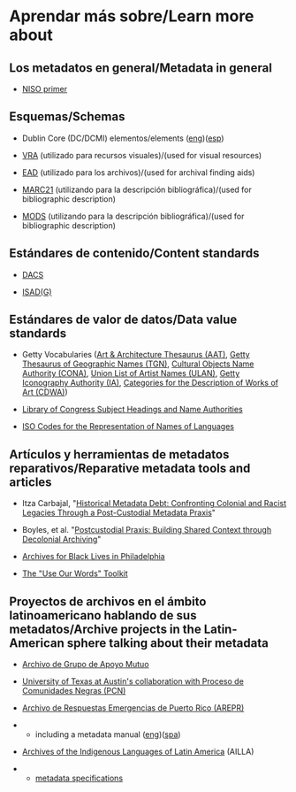 # Aprendar más sobre/Learn more about

## Los metadatos en general/Metadata in general

- [NISO primer](https://www.niso.org/publications/understanding-metadata-2017)

## Esquemas/Schemas

- Dublin Core (DC/DCMI) elementos/elements ([eng](https://www.dublincore.org/specifications/dublin-core/usageguide/elements/))([esp](http://eprints.rclis.org/16347/1/SABUS_DCCcompleto.pdf))

- [VRA](https://www.loc.gov/standards/vracore/) (utilizado para recursos visuales)/(used for visual resources)

- [EAD](https://www.loc.gov/ead/) (utilizado para los archivos)/(used for archival finding aids)

- [MARC21](https://www.loc.gov/marc/bibliographic/) (utilizando para la descripción bibliográfica)/(used for bibliographic description)

- [MODS](https://www.loc.gov/standards/mods/) (utilizando para la descripción bibliográfica)/(used for bibliographic description)


## Estándares de contenido/Content standards

- [DACS](https://saa-ts-dacs.github.io/)

- [ISAD(G)](https://www.ica.org/en/isadg-general-international-standard-archival-description-second-edition)


## Estándares de valor de datos/Data value standards

- Getty Vocabularies ([Art & Architecture Thesaurus (AAT)](https://www.getty.edu/research/tools/vocabularies/aat/index.html), [Getty Thesaurus of Geographic Names (TGN)](https://www.getty.edu/research/tools/vocabularies/tgn/index.html), [Cultural Objects Name Authority (CONA)](https://www.getty.edu/research/tools/vocabularies/cona/index.html), [Union List of Artist Names (ULAN)](https://www.getty.edu/research/tools/vocabularies/ulan/index.html), [Getty Iconography Authority (IA)](https://www.getty.edu/research/tools/vocabularies/cona/index.html), [Categories for the Description of Works of Art (CDWA)](https://www.getty.edu/research/publications/electronic_publications/cdwa/))

- [Library of Congress Subject Headings and Name Authorities](https://authorities.loc.gov/webvoy.htm)

- [ISO Codes for the Representation of Names of Languages](https://iso639-3.sil.org/code_tables/639/data)


## Artículos y herramientas de metadatos reparativos/Reparative metadata tools and articles

- Itza Carbajal, "[Historical Metadata Debt: Confronting Colonial and Racist\
Legacies Through a Post-Custodial Metadata Praxis](https://doi.org/10.37514/ATD-J.2021.18.1-2.08)"

- Boyles, et al. "[Postcustodial Praxis: Building Shared Context through Decolonial Archiving](https://doi.org/10.55520/H1KMMTE9)"

- [Archives for Black Lives in Philadelphia](https://archivesforblacklives.wordpress.com/)

- [The "Use Our Words" Toolkit](https://indigenouslis.ca/the-use-our-words-toolkit/)


## Proyectos de archivos en el ámbito latinoamericano hablando de sus metadatos/Archive projects in the Latin-American sphere talking about their metadata

- [Archivo de Grupo de Apoyo Mutuo](https://archivogam.haverford.edu/en/)

- [University of Texas at Austin's collaboration with Proceso de Comunidades Negras (PCN)](https://texlibris.lib.utexas.edu/2018/11/afro-colombianos-presentes-launching-a-post-custodial-project-with-the-proceso-de-comunidades-negras-in-colombia/)

- [Archivo de Respuestas Emergencias de Puerto Rico (AREPR)](https://arepr.org/)

-   - including a metadata manual ([eng](https://docs.google.com/document/d/1fcy9FanF-ZeFLb4lgAesPEwjJrKuxbqJHtfKfj6Y82o/edit?usp=sharing))([spa](https://docs.google.com/document/d/1pXVNQ4G06LF8qAlVgVvBoBAUUXSSmIsSnf6znJQIOQY/edit?usp=sharing))

- [Archives of the Indigenous Languages of Latin America](https://ailla.utexas.org/) (AILLA)

-   - [metadata specifications](https://ailla.utexas.org/site/depositors/metadata)
